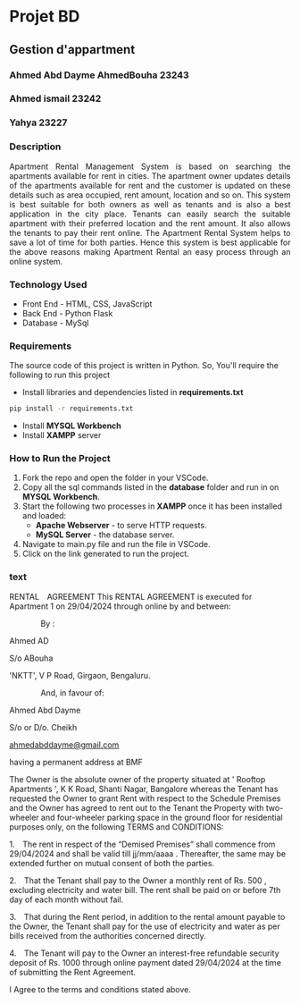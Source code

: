 # Projet BD
## Gestion d'appartment
### Ahmed Abd Dayme AhmedBouha 23243
### Ahmed ismail 23242
### Yahya 23227
### Description
<p align="justify">
Apartment Rental Management System is based on searching the apartments available for rent in cities. The apartment owner updates details of the apartments available for rent and the customer is updated on these details such as area occupied, rent amount, location and so on. This system is best suitable for both owners as well as tenants and is also a best application in the city place. Tenants can easily search the suitable apartment with their preferred location and the rent amount. It also allows the tenants to pay their rent online. The Apartment Rental System helps to save a lot of time for both parties. Hence this system is best applicable for the above reasons making Apartment Rental an easy process through an online system.</p>

### Technology Used
* Front End - HTML, CSS, JavaScript
* Back End - Python Flask
* Database - MySql
### Requirements
The source code of this project is written in Python. So, You'll require the following to run this project
* Install libraries and dependencies listed in **requirements.txt**
```bash
pip install -r requirements.txt
```
* Install **MYSQL Workbench**
* Install **XAMPP** server
### How to Run the Project
1. Fork the repo and open the folder in your VSCode.
2. Copy all the sql commands listed in the **database** folder and run in on **MYSQL Workbench**.
3. Start the following two processes in **XAMPP** once it has been installed and loaded:
   * **Apache Webserver** - to serve HTTP requests.
   * **MySQL Server** - the database server.
4. Navigate to main.py file and run the file in VSCode.
5. Click on the link generated to run the project.

### text
RENTAL AGREEMENT
This RENTAL AGREEMENT is executed for Apartment 
1
 on 
29/04/2024
 through online by and between:

    By :

Ahmed AD

S/o ABouha

'NKTT', V P Road, Girgaon, Bengaluru.

    And, in favour of:

Ahmed Abd Dayme

S/o or D/o.
Cheikh

ahmedabddayme@gmail.com

having a permanent address at 
BMF

The Owner is the absolute owner of the property situated at ' Rooftop Apartments ', K K Road, Shanti Nagar, Bangalore whereas the Tenant has requested the Owner to grant Rent with respect to the Schedule Premises and the Owner has agreed to rent out to the Tenant the Property with two-wheeler and four-wheeler parking space in the ground floor for residential purposes only, on the following TERMS and CONDITIONS:

1. The rent in respect of the “Demised Premises” shall commence from 
29/04/2024
 and shall be valid till 
jj/mm/aaaa
. Thereafter, the same may be extended further on mutual consent of both the parties.

2. That the Tenant shall pay to the Owner a monthly rent of Rs.
500
, excluding electricity and water bill. The rent shall be paid on or before 7th day of each month without fail.

3. That during the Rent period, in addition to the rental amount payable to the Owner, the Tenant shall pay for the use of electricity and water as per bills received from the authorities concerned directly.

4. The Tenant will pay to the Owner an interest-free refundable security deposit of Rs.
1000
 through online payment dated 
29/04/2024
 at the time of submitting the Rent Agreement.

 I Agree to the terms and conditions stated above.
